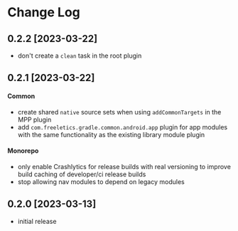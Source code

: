 Change Log
==========

## 0.2.2 **[2023-03-22]**

- don't create a `clean` task in the root plugin


## 0.2.1 **[2023-03-22]**

#### Common

- create shared `native` source sets when using `addCommonTargets` in the MPP plugin
- add `com.freeletics.gradle.common.android.app` plugin for app modules with the same functionality as the existing library module plugin

#### Monorepo

- only enable Crashlytics for release builds with real versioning to improve build caching of developer/ci release builds
- stop allowing nav modules to depend on legacy modules


## 0.2.0 **[2023-03-13]**

- initial release

